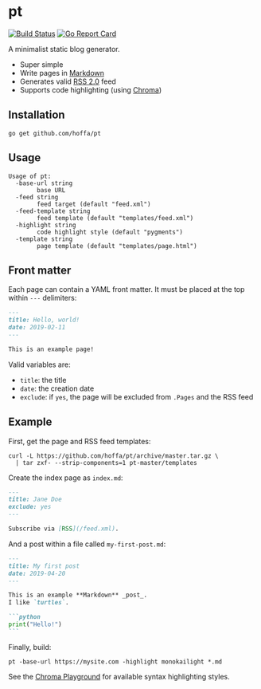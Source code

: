 # pt

[![Build Status](https://github.com/hoffa/pt/workflows/.github/workflows/workflow.yml/badge.svg)](https://github.com/hoffa/pt/actions)
[![Go Report Card](https://goreportcard.com/badge/github.com/hoffa/pt)](https://goreportcard.com/report/github.com/hoffa/pt)

A minimalist static blog generator.

- Super simple
- Write pages in [Markdown](https://daringfireball.net/projects/markdown/syntax)
- Generates valid [RSS 2.0](https://validator.w3.org/feed/docs/rss2.html) feed
- Supports code highlighting (using [Chroma](https://github.com/alecthomas/chroma))

## Installation

```shell
go get github.com/hoffa/pt
```

## Usage

```shell
Usage of pt:
  -base-url string
    	base URL
  -feed string
    	feed target (default "feed.xml")
  -feed-template string
    	feed template (default "templates/feed.xml")
  -highlight string
    	code highlight style (default "pygments")
  -template string
    	page template (default "templates/page.html")
```

## Front matter

Each page can contain a YAML front matter. It must be placed at the top within `---` delimiters:

```markdown
---
title: Hello, world!
date: 2019-02-11
---

This is an example page!
```

Valid variables are:

- `title`: the title
- `date`: the creation date
- `exclude`: if `yes`, the page will be excluded from `.Pages` and the RSS feed

## Example

First, get the page and RSS feed templates:

```shell
curl -L https://github.com/hoffa/pt/archive/master.tar.gz \
  | tar zxf- --strip-components=1 pt-master/templates
```

Create the index page as `index.md`:

```Markdown
---
title: Jane Doe
exclude: yes
---

Subscribe via [RSS](/feed.xml).
```

And a post within a file called `my-first-post.md`:

````Markdown
---
title: My first post
date: 2019-04-20
---

This is an example **Markdown** _post_.
I like `turtles`.

```python
print("Hello!")
```

````

Finally, build:

```shell
pt -base-url https://mysite.com -highlight monokailight *.md
```

See the [Chroma Playground](https://swapoff.org/chroma/playground/) for available syntax highlighting styles.
